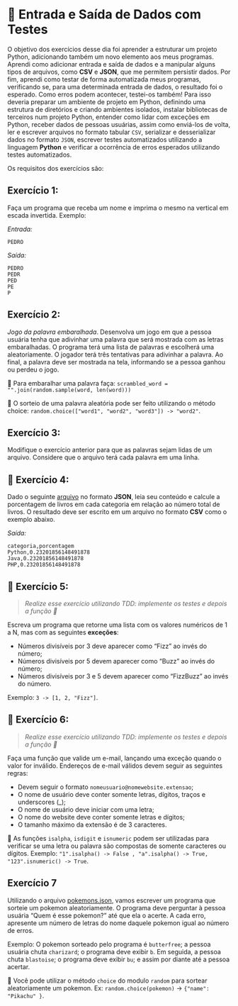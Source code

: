 # :pencil: Entrada e Saída de Dados com Testes

O objetivo dos exercícios desse dia foi aprender a estruturar um projeto Python, adicionando também um novo elemento aos meus programas. Aprendi como adicionar entrada e saída de dados e a manipular alguns tipos de arquivos, como **CSV** e **JSON**, que me permitem persistir dados. Por fim, aprendi como testar de forma automatizada meus programas, verificando se, para uma determinada entrada de dados, o resultado foi o esperado. Como erros podem acontecer, testei-os também! Para isso deveria preparar um ambiente de projeto em Python, definindo uma estrutura de diretórios e criando ambientes isolados, instalar bibliotecas de terceiros num projeto Python, entender como lidar com exceções em Python, receber dados de pessoas usuárias, assim como enviá-los de volta, ler e escrever arquivos no formato tabular `CSV`, serializar e desserializar dados no formato `JSON`, escrever testes automatizados utilizando a linguagem **Python** e verificar a ocorrência de erros esperados utilizando testes automatizados.

Os requisitos dos exercícios são:

## Exercício 1:

Faça um programa que receba um nome e imprima o mesmo na vertical em escada invertida. Exemplo:

_Entrada:_

```
PEDRO
```

_Saída:_

```
PEDRO
PEDR
PED
PE
P
```

## Exercício 2:

_Jogo da palavra embaralhada_. Desenvolva um jogo em que a pessoa usuária tenha que adivinhar uma palavra que será mostrada com as letras embaralhadas. O programa terá uma lista de palavras e escolherá uma aleatoriamente. O jogador terá três tentativas para adivinhar a palavra. Ao final, a palavra deve ser mostrada na tela, informando se a pessoa ganhou ou perdeu o jogo.

🦜 Para embaralhar uma palavra faça: `scrambled_word = "".join(random.sample(word, len(word)))`

🦜 O sorteio de uma palavra aleatória pode ser feito utilizando o método choice: `random.choice(["word1", "word2", "word3"]) -> "word2"`.

## Exercício 3:

Modifique o exercício anterior para que as palavras sejam lidas de um arquivo. Considere que o arquivo terá cada palavra em uma linha.

## 🚀 Exercício 4:

Dado o seguinte [arquivo](https://lms-assets.betrybe.com/lms/books.json) no formato **JSON**, leia seu conteúdo e calcule a porcentagem de livros em cada categoria em relação ao número total de livros. O resultado deve ser escrito em um arquivo no formato **CSV** como o exemplo abaixo.

_Saída:_

```
categoria,porcentagem
Python,0.23201856148491878
Java,0.23201856148491878
PHP,0.23201856148491878
```

## 🚀 Exercício 5:

> _Realize esse exercício utilizando TDD: implemente os testes e depois a função 🧪_

Escreva um programa que retorne uma lista com os valores numéricos de 1 a N, mas com as seguintes **exceções**:

- Números divisíveis por 3 deve aparecer como “Fizz” ao invés do número;
- Números divisíveis por 5 devem aparecer como “Buzz” ao invés do número;
- Números divisíveis por 3 e 5 devem aparecer como “FizzBuzz” ao invés do número.

Exemplo: `3 -> [1, 2, "Fizz"]`.

## 🚀 Exercício 6:

> _Realize esse exercício utilizando TDD: implemente os testes e depois a função 🧪_

Faça uma função que valide um e-mail, lançando uma exceção quando o valor for inválido. Endereços de e-mail válidos devem seguir as seguintes regras:

- Devem seguir o formato `nomeusuario@nomewebsite.extensao`;
- O nome de usuário deve conter somente letras, dígitos, traços e underscores (_);
- O nome de usuário deve iniciar com uma letra;
- O nome do website deve conter somente letras e dígitos;
- O tamanho máximo da extensão é de 3 caracteres.

🦜 As funções `isalpha`, `isdigit` e `isnumeric` podem ser utilizadas para verificar se uma letra ou palavra são compostas de somente caracteres ou dígitos. Exemplo: `"1".isalpha() -> False , "a".isalpha() -> True, "123".isnumeric() -> True`.

## Exercício 7

Utilizando o arquivo [pokemons.json](https://lms-assets.betrybe.com/lms/pokemons.json), vamos escrever um programa que sorteie um pokemon aleatoriamente. O programa deve perguntar à pessoa usuária “Quem é esse pokemon?” até que ela o acerte. A cada erro, apresente um número de letras do nome daquele pokemon igual ao número de erros.

Exemplo: O pokemon sorteado pelo programa é `butterfree`; a pessoa usuária chuta `charizard`; o programa deve exibir `b`. Em seguida, a pessoa chuta `blastoise`; o programa deve exibir `bu`; e assim por diante até a pessoa acertar.

🦜 Você pode utilizar o método `choice` do modulo `random` para sortear aleatoriamente um pokemon. Ex: `random.choice(pokemon)` -> `{"name": "Pikachu" }`.
